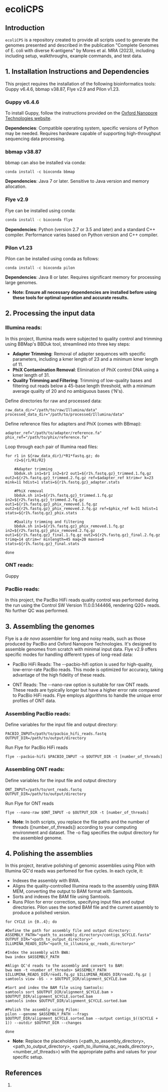 # ecoliCPS

## Introduction

`ecoliCPS` is a repository created to provide all scripts used to generate the genomes presented and described in the publication "Complete Genomes of E. coli with diverse K-antigens" by Mores et al. MRA (2023), including including setup, walkthroughs, example commands, and test data.


## 1. Installation Instructions and Dependencies
This project requires the installation of the following bioinformatics tools: Guppy v6.4.6, bbmap v38.87, Flye v2.9 and Pilon v1.23.

### Guppy v6.4.6
To install Guppy, follow the instructions provided on the [Oxford Nanopore Technologies website](https://nanoporetech.com). 

**Dependencies**: Compatible operating system, specific versions of Python may be needed. Requires hardware capable of supporting high-throughput sequencing data processing.

### bbmap v38.87
bbmap can also be installed via conda:
```
conda install -c bioconda bbmap
```
**Dependencies**: Java 7 or later. Sensitive to Java version and memory allocation.

### Flye v2.9
Flye can be installed using conda:
```bash
conda install -c bioconda flye
```
**Dependencies**: Python (version 2.7 or 3.5 and later) and a standard C++ compiler. Performance varies based on Python version and C++ compiler.

### Pilon v1.23
Pilon can be installed using conda as follows:
```
conda install -c bioconda pilon
```
**Dependencies**: Java 8 or later. Requires significant memory for processing large genomes.


* **Note: Ensure all necessary dependencies are installed before using these tools for optimal operation and accurate results.**



## 2. Processing the input data

### Illumina reads: 
In this project, Illumina reads were subjected to quality control and trimming using BBMap's BBDuk tool, streamlined into three key steps:

* **Adapter Trimming**: Removal of adapter sequences with specific parameters, including a kmer length of 23 and a minimum kmer length of 11.
* **PhiX Contamination Removal**: Elimination of PhiX control DNA using a kmer length of 31.
* **Quality Trimming and Filtering**: Trimming of low-quality bases and filtering out reads below a 45-base length threshold, with a minimum average quality of 20 and no ambiguous bases ('N's).

Define directories for raw and processed data: 
```
raw_data_dir="/path/to/raw/Illumina/data"
processed_data_dir="/path/to/processed/Illumina/data"
```
Define reference files for adapters and PhiX (comes with BBmap):
```
adapter_ref="/path/to/adapter/reference.fa"
phix_ref="/path/to/phix/reference.fa"
```
Loop through each pair of Illumina read files:
```
for r1 in ${raw_data_dir}/*R1*fastq.gz; do
    r2=${r1/R1/R2}

    #Adapter trimming
    bbduk.sh in1=$r1 in2=$r2 out1=${r1%.fastq.gz}_trimmed.1.fq.gz out2=${r2%.fastq.gz}_trimmed.2.fq.gz ref=$adapter_ref ktrim=r k=23 mink=11 hdist=1 stats=${r1%.fastq.gz}_adapter.stats

    #PhiX removal
    bbduk.sh in1=${r1%.fastq.gz}_trimmed.1.fq.gz in2=${r2%.fastq.gz}_trimmed.2.fq.gz out1=${r1%.fastq.gz}_phix_removed.1.fq.gz out2=${r2%.fastq.gz}_phix_removed.2.fq.gz ref=$phix_ref k=31 hdist=1 stats=${r1%.fastq.gz}_phix.stats

    #Quality trimming and filtering
    bbduk.sh in1=${r1%.fastq.gz}_phix_removed.1.fq.gz in2=${r2%.fastq.gz}_phix_removed.2.fq.gz out1=${r1%.fastq.gz}_final.1.fq.gz out2=${r2%.fastq.gz}_final.2.fq.gz trimq=14 qtrim=r minlength=45 maq=20 maxns=0 stats=${r1%.fastq.gz}_final.stats

done
```

### ONT reads: 
Guppy


### PacBio reads: 
In this project, the PacBio HiFi reads quality control was performed during the run using the Control SW Version 11.0.0.144466, rendering Q20+ reads. No further QC was performed.


## 3. Assembling the genomes
Flye is a *de novo* assembler for long and noisy reads, such as those produced by PacBio and Oxford Nanopore Technologies. It's designed to assemble genomes from scratch with minimal input data. Flye v2.9 offers specific modes for handling different types of long-read data:

* PacBio HiFi Reads: The --pacbio-hifi option is used for high-quality, low-error-rate PacBio reads. This mode is optimized for accuracy, taking advantage of the high fidelity of these reads.

* ONT Reads: The --nano-raw option is suitable for raw ONT reads. These reads are typically longer but have a higher error rate compared to PacBio HiFi reads. Flye employs algorithms to handle the unique error profiles of ONT data.

### Assembling PacBio reads:

Define variables for the input file and output directory:
```
PACBIO_INPUT=/path/to/pacbio_hifi_reads.fastq
OUTPUT_DIR=/path/to/output/directory
```
Run Flye for PacBio HiFi reads
```
flye --pacbio-hifi $PACBIO_INPUT -o $OUTPUT_DIR -t [number_of_threads]
```

### Assembling ONT reads:

Define variables for the input file and output directory
```
ONT_INPUT=/path/to/ont_reads.fastq
OUTPUT_DIR=/path/to/output/directory
```
Run Flye for ONT reads
```
flye --nano-raw $ONT_INPUT -o $OUTPUT_DIR -t [number_of_threads]
```

* **Note**: In both scripts, you replace the file paths and the number of threads ([number_of_threads]) according to your computing environment and dataset. The -o flag specifies the output directory for the assembled genome.

## 4. Polishing the assemblies
In this project, iterative polishing of genomic assemblies using Pilon with Illumina QC'd reads was perfomed for five cycles. In each cycle, it:
* Indexes the assembly with BWA.
* Aligns the quality-controlled Illumina reads to the assembly using BWA MEM, converting the output to BAM format with Samtools.
* Sorts and indexes the BAM file using Samtools.
* Runs Pilon for error correction, specifying input files and output directories. Pilon uses the sorted BAM file and the current assembly to produce a polished version.

```
for CYCLE in {0..4}; do

#Define the path for assembly file and output directory:
ASSEMBLY_PATH="<path_to_assembly_directory>/contigs_$CYCLE.fasta"
OUTPUT_DIR="<path_to_output_directory>"
ILLUMINA_READS_DIR="<path_to_illumina_qc_reads_directory>"

#Index the assembly with BWA:
bwa index $ASSEMBLY_PATH

#Align QC'd reads to the assembly and convert to BAM:
bwa mem -t <number_of_threads> $ASSEMBLY_PATH $ILLUMINA_READS_DIR/read1.fq.gz $ILLUMINA_READS_DIR/read2.fq.gz | samtools view -bS - > $OUTPUT_DIR/alignment_$CYCLE.bam

#Sort and index the BAM file using Samtools:
samtools sort $OUTPUT_DIR/alignment_$CYCLE.bam > $OUTPUT_DIR/alignment_$CYCLE.sorted.bam
samtools index $OUTPUT_DIR/alignment_$CYCLE.sorted.bam

#Polish the assembly using Pilon:
pilon --genome $ASSEMBLY_PATH --frags $OUTPUT_DIR/alignment_$CYCLE.sorted.bam --output contigs_$(($CYCLE + 1)) --outdir $OUTPUT_DIR --changes

done
```
* **Note**: Replace the placeholders (<path_to_assembly_directory>, <path_to_output_directory>, <path_to_illumina_qc_reads_directory>, <number_of_threads>) with the appropriate paths and values for your specific setup.

## References

1.

